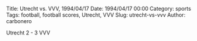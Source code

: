 Title: Utrecht vs. VVV, 1994/04/17
Date: 1994/04/17 00:00
Category: sports
Tags: football, football scores, Utrecht, VVV
Slug: utrecht-vs-vvv
Author: carbonero


Utrecht 2 - 3 VVV
